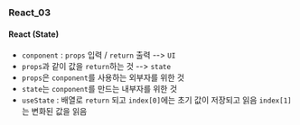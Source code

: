 ### React_03

#### React (State)
- `conponent` : `props` 입력 / `return` 출력 --> `UI`
- `props`과 같이 값을 `return`하는 것 --> `state`
- `props`은 `conponent`를 사용하는 외부자를 위한 것
- `state`는 `conponent`를 만드는 내부자를 위한 것
- `useState` : 배열로 `return` 되고 `index[0]`에는 초기 값이 저장되고 읽음 `index[1]`는 변화된 값을 읽음